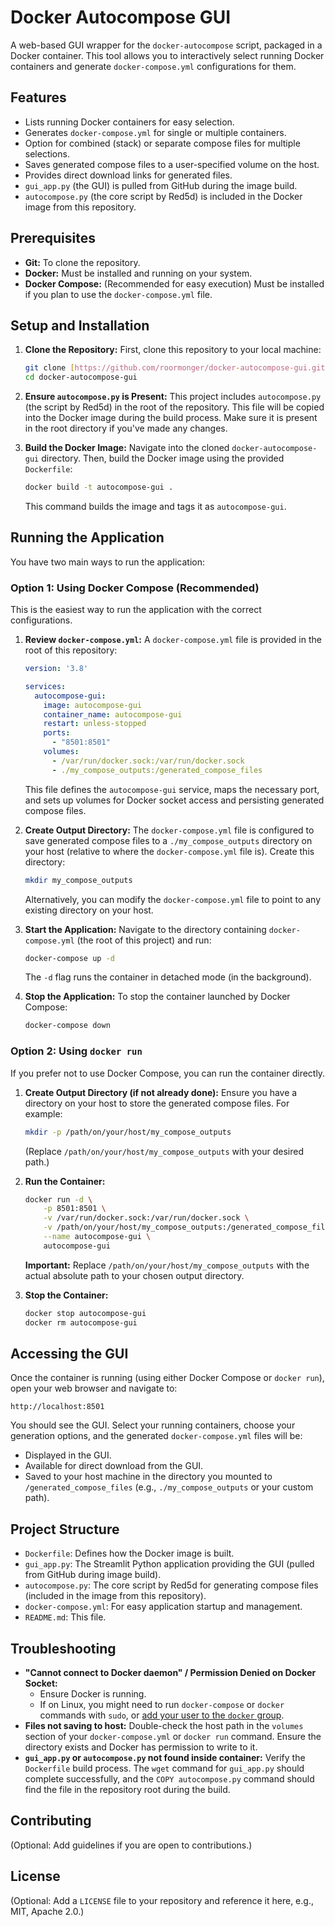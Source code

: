 # Docker Autocompose GUI

A web-based GUI wrapper for the `docker-autocompose` script, packaged in a Docker container. This tool allows you to interactively select running Docker containers and generate `docker-compose.yml` configurations for them.

## Features

* Lists running Docker containers for easy selection.
* Generates `docker-compose.yml` for single or multiple containers.
* Option for combined (stack) or separate compose files for multiple selections.
* Saves generated compose files to a user-specified volume on the host.
* Provides direct download links for generated files.
* `gui_app.py` (the GUI) is pulled from GitHub during the image build.
* `autocompose.py` (the core script by Red5d) is included in the Docker image from this repository.

## Prerequisites

* **Git:** To clone the repository.
* **Docker:** Must be installed and running on your system.
* **Docker Compose:** (Recommended for easy execution) Must be installed if you plan to use the `docker-compose.yml` file.

## Setup and Installation

1.  **Clone the Repository:**
    First, clone this repository to your local machine:
    ```bash
    git clone [https://github.com/roormonger/docker-autocompose-gui.git](https://github.com/roormonger/docker-autocompose-gui.git)
    cd docker-autocompose-gui
    ```

2.  **Ensure `autocompose.py` is Present:**
    This project includes `autocompose.py` (the script by Red5d) in the root of the repository. This file will be copied into the Docker image during the build process. Make sure it is present in the root directory if you've made any changes.

3.  **Build the Docker Image:**
    Navigate into the cloned `docker-autocompose-gui` directory. Then, build the Docker image using the provided `Dockerfile`:
    ```bash
    docker build -t autocompose-gui .
    ```
    This command builds the image and tags it as `autocompose-gui`.

## Running the Application

You have two main ways to run the application:

### Option 1: Using Docker Compose (Recommended)

This is the easiest way to run the application with the correct configurations.

1.  **Review `docker-compose.yml`:**
    A `docker-compose.yml` file is provided in the root of this repository:
    ```yaml
    version: '3.8'

    services:
      autocompose-gui:
        image: autocompose-gui
        container_name: autocompose-gui
        restart: unless-stopped
        ports:
          - "8501:8501"
        volumes:
          - /var/run/docker.sock:/var/run/docker.sock
          - ./my_compose_outputs:/generated_compose_files
    ```
    This file defines the `autocompose-gui` service, maps the necessary port, and sets up volumes for Docker socket access and persisting generated compose files.

2.  **Create Output Directory:**
    The `docker-compose.yml` file is configured to save generated compose files to a `./my_compose_outputs` directory on your host (relative to where the `docker-compose.yml` file is). Create this directory:
    ```bash
    mkdir my_compose_outputs
    ```
    Alternatively, you can modify the `docker-compose.yml` file to point to any existing directory on your host.

3.  **Start the Application:**
    Navigate to the directory containing `docker-compose.yml` (the root of this project) and run:
    ```bash
    docker-compose up -d
    ```
    The `-d` flag runs the container in detached mode (in the background).

4.  **Stop the Application:**
    To stop the container launched by Docker Compose:
    ```bash
    docker-compose down
    ```

### Option 2: Using `docker run`

If you prefer not to use Docker Compose, you can run the container directly.

1.  **Create Output Directory (if not already done):**
    Ensure you have a directory on your host to store the generated compose files. For example:
    ```bash
    mkdir -p /path/on/your/host/my_compose_outputs
    ```
    (Replace `/path/on/your/host/my_compose_outputs` with your desired path.)

2.  **Run the Container:**
    ```bash
    docker run -d \
        -p 8501:8501 \
        -v /var/run/docker.sock:/var/run/docker.sock \
        -v /path/on/your/host/my_compose_outputs:/generated_compose_files \
        --name autocompose-gui \
        autocompose-gui
    ```
    **Important:** Replace `/path/on/your/host/my_compose_outputs` with the actual absolute path to your chosen output directory.

3.  **Stop the Container:**
    ```bash
    docker stop autocompose-gui
    docker rm autocompose-gui
    ```

## Accessing the GUI

Once the container is running (using either Docker Compose or `docker run`), open your web browser and navigate to:

`http://localhost:8501`

You should see the GUI. Select your running containers, choose your generation options, and the generated `docker-compose.yml` files will be:
* Displayed in the GUI.
* Available for direct download from the GUI.
* Saved to your host machine in the directory you mounted to `/generated_compose_files` (e.g., `./my_compose_outputs` or your custom path).

## Project Structure

* `Dockerfile`: Defines how the Docker image is built.
* `gui_app.py`: The Streamlit Python application providing the GUI (pulled from GitHub during image build).
* `autocompose.py`: The core script by Red5d for generating compose files (included in the image from this repository).
* `docker-compose.yml`: For easy application startup and management.
* `README.md`: This file.

## Troubleshooting

* **"Cannot connect to Docker daemon" / Permission Denied on Docker Socket:**
    * Ensure Docker is running.
    * If on Linux, you might need to run `docker-compose` or `docker` commands with `sudo`, or [add your user to the `docker` group](https://docs.docker.com/engine/install/linux-postinstall/#manage-docker-as-a-non-root-user).
* **Files not saving to host:** Double-check the host path in the `volumes` section of your `docker-compose.yml` or `docker run` command. Ensure the directory exists and Docker has permission to write to it.
* **`gui_app.py` or `autocompose.py` not found inside container:** Verify the `Dockerfile` build process. The `wget` command for `gui_app.py` should complete successfully, and the `COPY autocompose.py` command should find the file in the repository root during the build.

## Contributing

(Optional: Add guidelines if you are open to contributions.)

## License

(Optional: Add a `LICENSE` file to your repository and reference it here, e.g., MIT, Apache 2.0.)
